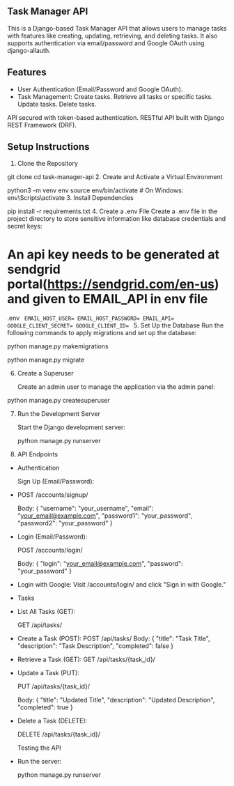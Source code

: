 ## Task Manager API

This is a Django-based Task Manager API that allows users to manage tasks with features like creating, updating, retrieving, and deleting tasks. It also supports authentication via email/password and Google OAuth using django-allauth.

## Features

- User Authentication (Email/Password and Google OAuth).
- Task Management:
  Create tasks.
  Retrieve all tasks or specific tasks.
  Update tasks.
  Delete tasks.

API secured with token-based authentication.
RESTful API built with Django REST Framework (DRF).

## Setup Instructions

1. Clone the Repository

git clone
cd task-manager-api 2. Create and Activate a Virtual Environment

python3 -m venv env
source env/bin/activate # On Windows: env\Scripts\activate 3. Install Dependencies

pip install -r requirements.txt 4. Create a .env File
Create a .env file in the project directory to store sensitive information like database credentials and secret keys:

# An api key needs to be generated at sendgrid portal(https://sendgrid.com/en-us) and given to EMAIL_API in env file

.env
<code>
EMAIL_HOST_USER=
EMAIL_HOST_PASSWORD=
EMAIL_API=
GOOGLE_CLIENT_SECRET=
GOOGLE_CLIENT_ID=
</code>
5. Set Up the Database
   Run the following commands to apply migrations and set up the database:

python manage.py makemigrations

python manage.py migrate

6. Create a Superuser
   
   Create an admin user to manage the application via the admin panel:

python manage.py createsuperuser

7. Run the Development Server
   
   Start the Django development server:

   python manage.py runserver

9. API Endpoints

- Authentication
  
  Sign Up (Email/Password):

* POST /accounts/signup/
  
  Body: {
  "username": "your_username",
  "email": "your_email@example.com",
  "password1": "your_password",
  "password2": "your_password"
  }

* Login (Email/Password):
  
  POST /accounts/login/
  
  Body: {
  "login": "your_email@example.com",
  "password": "your_password"
  }

* Login with Google: Visit /accounts/login/ and click "Sign in with Google."

- Tasks

* List All Tasks (GET):
  
  GET /api/tasks/

* Create a Task (POST):
  POST /api/tasks/
  Body: {
  "title": "Task Title",
  "description": "Task Description",
  "completed": false
  }

* Retrieve a Task (GET):
  GET /api/tasks/{task_id}/

* Update a Task (PUT):
  
  PUT /api/tasks/{task_id}/
  
  Body: {
  "title": "Updated Title",
  "description": "Updated Description",
  "completed": true
  }

* Delete a Task (DELETE):
  
  DELETE /api/tasks/{task_id}/
  
  Testing the API

* Run the server:
  
  python manage.py runserver
